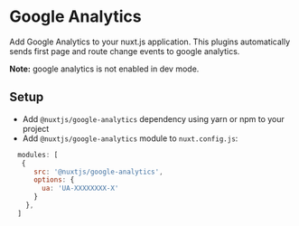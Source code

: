 # Google Analytics
Add Google Analytics to your nuxt.js application.
This plugins automatically sends first page and route change events to google analytics.

**Note:** google analytics is not enabled in dev mode.

## Setup
- Add `@nuxtjs/google-analytics` dependency using yarn or npm to your project
- Add `@nuxtjs/google-analytics` module to `nuxt.config.js`:
```js
  modules: [
   {
      src: '@nuxtjs/google-analytics',
      options: {
        ua: 'UA-XXXXXXXX-X'
      }
    },
  ]
````

